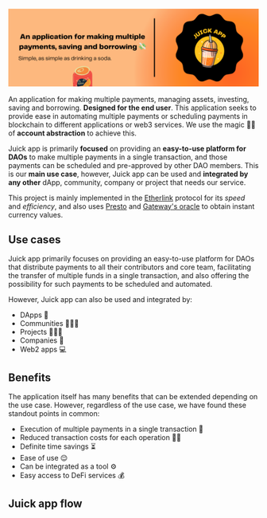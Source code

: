![Patron](/public/juick-background.png)
<p>
An application for making multiple payments, managing assets, investing, saving and borrowing. <b>Designed for the end user</b>. This application seeks to provide ease in automating multiple payments or scheduling payments in blockchain to different applications or web3 services. We use the magic 🧙🏼 of <b>account abstraction</b> to achieve this.

Juick app is primarily <b>focused</b> on providing an <b>easy-to-use platform for DAOs</b> to make multiple payments in a single transaction, and those payments can be scheduled and pre-approved by other DAO members. This is our <b>main use case</b>, however, Juick app can be used and <b>integrated by any other</b> dApp, community, company or project that needs our service.

This project is mainly implemented in the <a href="https://www.etherlink.com/">Etherlink</a> protocol for its <i>speed</i> and <i>efficiency</i>, and also uses <a href="https://gateway.fm/presto/">Presto</a> and <a href="https://gateway.fm/#goods-sec">Gateway's oracle</a> to obtain instant currency values.
</p>
<h2>Use cases</h2>
<p>
Juick app primarily focuses on providing an easy-to-use platform for DAOs that distribute payments to all their contributors and core team, facilitating the transfer of multiple funds in a single transaction, and also offering the possibility for such payments to be scheduled and automated.

However, Juick app can also be used and integrated by:

- DApps 📲
- Communities 🙎🏻‍♀️
- Projects 🧑🏻‍💻
- Companies 🏢
- Web2 apps 💻
</p>
<h2>Benefits</h2>
<p>
The application itself has many benefits that can be extended depending on the use case. However, regardless of the use case, we have found these standout points in common:

- Execution of multiple payments in a single transaction 💸
- Reduced transaction costs for each operation 🫰🏼
- Definite time savings ⏳
- Ease of use 😌
- Can be integrated as a tool ⚙️
- Easy access to DeFi services 💰
</p>
<h2>Juick app flow</h2>
<p>

</p>